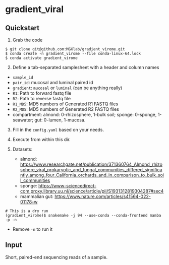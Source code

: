 # gradient_viral

## Quickstart

1. Grab the code
```
$ git clone git@github.com:MGXlab/gradient_virome.git 
$ conda create -n gradient_virome --file conda-linux-64.lock
$ conda activate gradient_virome
```

2. Define a tab-separated samplesheet with a header and  column names
  - `sample_id`
  - `pair_id`: mucosal and luminal paired id
  - `gradient`: `mucosal` or `luminal` (can be anything really)
  - `R1`: Path to forward fastq file
  - `R2`: Path to reverse fastq file
  - `R1_MD5`: MD5 numbers of Generated R1 FASTQ files
  - `R2_MD5`: MD5 numbers of Generated R2 FASTQ files
  - compartment: almond: 0-rhizosphere, 1-bulk soil; sponge: 0-sponge, 1-seawater; gut: 0-lumen, 1-mucosa.

3. Fill in the `config.yaml` based on your needs.

4. Execute from within this dir.

5. Datasets:
   - almond: https://www.researchgate.net/publication/371360764_Almond_rhizosphere_viral_prokaryotic_and_fungal_communities_differed_significantly_among_four_California_orchards_and_in_comparison_to_bulk_soil_communities
   - sponge: https://www-sciencedirect-com.proxy.library.uu.nl/science/article/pii/S1931312819304287#sec4 
   - mammalian gut: https://www.nature.com/articles/s41564-022-01178-w

```
# This is a dry run
(gradient_virome)$ snakemake -j 94 --use-conda --conda-frontend mamba -p -n
```
* Remove `-n` to run it

## Input

Short, paired-end sequencing reads of a sample. 

